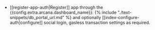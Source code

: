 * [[register-app-auth|Register]] app through the {{config.extra.arcana.dashboard_name}}: {% include "./text-snippets/db_portal_url.md" %} and optionally [[index-configure-auth|configure]] social login, gasless transaction settings as required.